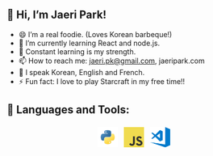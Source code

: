 ## 👋 Hi, I’m Jaeri Park! 

- 😄 I’m a real foodie. (Loves Korean barbeque!)
- 🌱 I’m currently learning React and node.js.
- 💬 Constant learning is my strength.
- 📫 How to reach me: jaeri.pk@gmail.com, jaeripark.com
- 👄 I speak Korean, English and French.
- ⚡ Fun fact: I love to play Starcraft in my free time!!


<!---
motonim/motonim is a ✨ special ✨ repository because its `README.md` (this file) appears on your GitHub profile.
You can click the Preview link to take a look at your changes.
--->

## 🧰 Languages and Tools:
<p align="center">
<img src="https://raw.githubusercontent.com/github/explore/80688e429a7d4ef2fca1e82350fe8e3517d3494d/topics/python/python.png" alt="Python" height="40" style="vertical-align:top; margin:4px">
<img src="https://raw.githubusercontent.com/github/explore/80688e429a7d4ef2fca1e82350fe8e3517d3494d/topics/javascript/javascript.png" alt="Javascript" height="40" style="vertical-align:top; margin:4px">
<img src="https://raw.githubusercontent.com/github/explore/80688e429a7d4ef2fca1e82350fe8e3517d3494d/topics/visual-studio-code/visual-studio-code.png" alt="VS Code" height="40" style="vertical-align:top; margin:4px">
</p>
